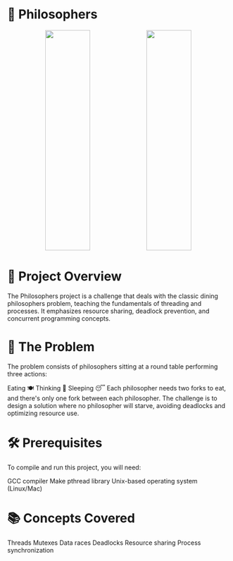 <h1>🍝 Philosophers</h1> 

<p align="center">
  <img src="https://miro.medium.com/v2/resize:fit:720/format:webp/1*v5jtnW51fHHDlQlTEN1h8w.jpeg" height="500" width="45%" />
  <img src="https://miro.medium.com/v2/resize:fit:1024/1*DtK0rrmoaVKUt07bJ1z9bg.png" height="500" width="45%" />
</p>

<h1>🎯 Project Overview</h1>
The Philosophers project is a challenge that deals with the classic dining philosophers problem, teaching the fundamentals of threading and processes. It emphasizes resource sharing, deadlock prevention, and concurrent programming concepts.

<h1>🧮 The Problem</h1>
The problem consists of philosophers sitting at a round table performing three actions:

Eating 🍽️
Thinking 🤔
Sleeping 😴
Each philosopher needs two forks to eat, and there's only one fork between each philosopher. The challenge is to design a solution where no philosopher will starve, avoiding deadlocks and optimizing resource use.

<h1>🛠️ Prerequisites</h1>
To compile and run this project, you will need:

GCC compiler
Make
pthread library
Unix-based operating system (Linux/Mac)


<h1>📚 Concepts Covered</h1>
Threads
Mutexes
Data races
Deadlocks
Resource sharing
Process synchronization

